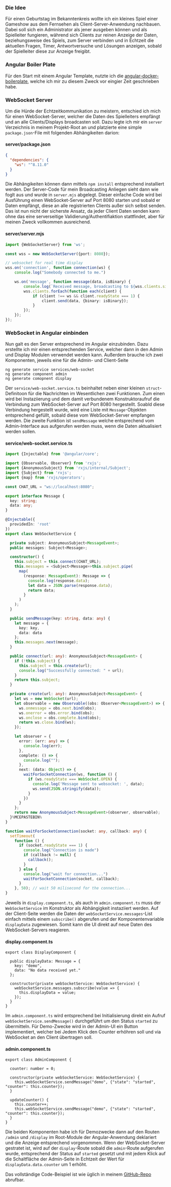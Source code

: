 ### Die Idee
Für einen Geburtstag im Bekanntenkreis wollte ich ein kleines Spiel einer Gameshow aus dem Fernsehen als Client-Server-Anwendung nachbauen. Dabei soll sich ein Administrator als jener ausgeben können und als Spielleiter fungieren, während sich Clients zur reinen Anzeige der Daten, beziehungsweise des Spiels, zum Server verbinden und in Echtzeit die aktuellen Fragen, Timer, Antwortversuche und Lösungen anzeigen, sobald der Spielleiter diese zur Anzeige freigibt. 

### Angular Boiler Plate
Für den Start mit einem Angular Template, nutzte ich die [angular-docker-boilerplate](https://github.com/erickubenka/angular-docker-boilerplate), welche ich mir zu diesem Zweck vor eingier Zeit geschrieben habe.

### WebSocket Server
Um die Hürde der Echtzeitkommunikation zu meistern, entschied ich mich für einen WebSocket-Server, welcher die Daten des Spielleiters empfängt und an alle Clients/Displays broadcasten soll.
Dazu legte ich mir ein `server` Verzeichnis in meinem Projekt-Root an und platzierte eine simple `package.json`-File mit folgenden Abhängikeiten darion:

#### server/package.json
````json
{
  "dependencies": {
    "ws": "^8.11.0"
  }
}
````

Die Abhängikeiten können dann mittels `npm install` entsprechend installiert werden. Der Server-Code für mein Broadcasting Anliegen sieht dann wie foglt aus und wurde in `server.mjs` abgelegt. Dieser einfache Code wird bei Ausführung einen WebSocket-Server auf Port 8080 starten und sobald er Daten empfängt, diese an alle registrierten Clients außer sich selbst senden. Das ist nun nicht der sicherste Ansatz, da jeder Client Daten senden kann ohne das eine serverseitige Validierung/Authentifiaktion stattfindet, aber für meinen Zweck vollkommen ausreichend. 

#### server/server.mjs
````typescript
import {WebSocketServer} from 'ws';

const wss = new WebSocketServer({port: 8080});

// websocket for real time display
wss.on('connection', function connection(ws) {
    console.log("Somebody connected to me.")

    ws.on('message', function message(data, isBinary) {
        console.log(`Received message, broadcasting to ${wss.clients.size - 1} clients.`);
        wss.clients.forEach(function each(client) {
            if (client !== ws && client.readyState === 1) {
                client.send(data, {binary: isBinary});
            }
        });
    });
});
````

### WebSocket in Angular einbinden
Nun galt es den Server entsprechend im Angular einzubinden. Dazu erstellte ich mir einen entsprechenden Service, welcher dann in den Admin und Display Modulen verwendet werden kann. Außerdem brauche ich zwei Komponenten, jeweils eine für die Admin- und Client-Seite
````
ng generate service services/web-socket
ng generate component admin
ng generate comopnent display
````

Der `service/web-socket.service.ts` beinhaltet neben einer kleinen `struct`-Definitoon für die Nachrichten im Wesentlichen zwei Funktionen. Zum einen wird bei Instaziierung und dem damit verbundenem Konstruktoraufruf die Verbindung zum WebSocket-Server auf Port 8080 hergestellt. Soabld diese Verbindung hergestellt wurde, wird eine Liste mit `Message`-Objekten entsprechend gefüllt, sobald diese vom WebSocket-Server empfangen werden.
Die zweite Funktion ist `sendMessage` welche entsprechend vom Admin-Interface aus aufgerufen werden muss, wenn die Daten aktualisiert werden sollen.

#### service/web-socket.service.ts
````typescript
import {Injectable} from '@angular/core';

import {Observable, Observer} from 'rxjs';
import {AnonymousSubject} from 'rxjs/internal/Subject';
import {Subject} from 'rxjs';
import {map} from 'rxjs/operators';

const CHAT_URL = "ws://localhost:8080";

export interface Message {
  key: string;
  data: any;
}

@Injectable({
  providedIn: 'root'
})
export class WebSocketService {

  private subject: AnonymousSubject<MessageEvent>;
  public messages: Subject<Message>;

  constructor() {
    this.subject = this.connect(CHAT_URL);
    this.messages = <Subject<Message>>this.subject.pipe(
      map(
        (response: MessageEvent): Message => {
          console.log(response.data);
          let data = JSON.parse(response.data);
          return data;
        }
      )
    );
  }

  public sendMessage(key: string, data: any) {
    let message = {
      key: key,
      data: data
    };
    this.messages.next(message);
  }

  public connect(url: any): AnonymousSubject<MessageEvent> {
    if (!this.subject) {
      this.subject = this.create(url);
      console.log("Successfully connected: " + url);
    }
    return this.subject;
  }

  private create(url: any): AnonymousSubject<MessageEvent> {
    let ws = new WebSocket(url);
    let observable = new Observable((obs: Observer<MessageEvent>) => {
      ws.onmessage = obs.next.bind(obs);
      ws.onerror = obs.error.bind(obs);
      ws.onclose = obs.complete.bind(obs);
      return ws.close.bind(ws);
    });

    let observer = {
      error: (err: any) => {
        console.log(err);
      },
      complete: () => {
        console.log("");
      },
      next: (data: Object) => {
        waitForSocketConnection(ws, function () {
          if (ws.readyState === WebSocket.OPEN) {
            console.log('Message sent to websocket: ', data);
            ws.send(JSON.stringify(data));
          }
        })
      }
    };
    return new AnonymousSubject<MessageEvent>(observer, observable);
  }%MCEPASTEBIN%
}

function waitForSocketConnection(socket: any, callback: any) {
  setTimeout(
    function () {
      if (socket.readyState === 1) {
        console.log("Connection is made")
        if (callback != null) {
          callback();
        }
      } else {
        console.log("wait for connection...")
        waitForSocketConnection(socket, callback);
      }
    }, 50); // wait 50 milisecond for the connection...
}
````

Jeweils in `display.component.ts`, als auch in `admin.component.ts` muss der `WebSocketService` im Konstruktor als Abhängigkeit instaziiert werden.
Auf der Client-Seite werden die Daten der `webSocketService.messages`-List einfach mittels einem `subscribe()` abgerufen und der Komponentenvariable `displayData` zugewiesen. Somit kann die UI direkt auf neue Daten des WebSocket-Servers reagieren.

#### display.component.ts
````
export class DisplayComponent {

  public displayData: Message = {
    key: "demo",
    data: "No data received yet."
  };

  constructor(private webSocketService: WebSocketService) {
    webSocketService.messages.subscribe(value => {
      this.displayData = value;
    });
  }
}
````

Im `admin.component.ts` wird entsprechend bei Initialisierung direkt ein Aufruf `webSocketService.sendMessage()` durchgeführt um den Status `started` zu übermitteln. Für Demo-Zwecke wird in der Admin-UI ein Button implementiert, welcher bei Jedem Klick den Counter erhöhren soll und via WebSocket an den Client übertragen soll. 

#### admin.component.ts
````
export class AdminComponent {

  counter: number = 0;

  constructor(private webSocketService: WebSocketService) {
    this.webSocketService.sendMessage("demo", {"state": "started", "counter": this.counter});
  }

  updateCounter() {
    this.counter++;
    this.webSocketService.sendMessage("demo", {"state": "started", "counter": this.counter});
  }
}
````

Die beiden Komponenten habe ich für Demozwecke dann auf den Routen `/admin` und `/display` im Root-Module der Angular-Anwendung deklariert und die Anzeige entsprechend vorgenommen. Wenn der WebSocket-Server  gestratet ist, wird auf der `display`-Route sobald die `admin`-Route aufgerufen wurde, entsprechend der Status auf `started` gesetzt und mit jedem Klick auf die Schaltfläche der Admin-Seite in Echtzeit der Wert für `displayData.data.counter` um 1 erhöht.

Das vollständige Code-Beispiel ist wie üglich in meinem [GitHub-Repo](https://github.com/erickubenka/code-examples/2023/websocket-angular-example) abrufbar.
